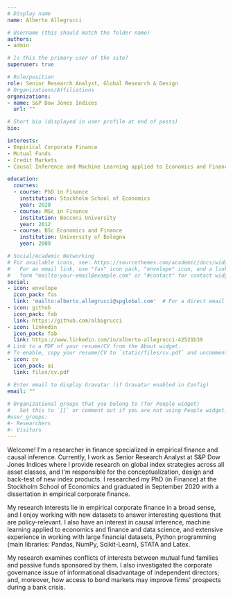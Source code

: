 ```yaml
---
# Display name
name: Alberto Allegrucci

# Username (this should match the folder name)
authors:
- admin

# Is this the primary user of the site?
superuser: true

# Role/position
role: Senior Research Analyst, Global Research & Design
# Organizations/Affiliations
organizations:
- name: S&P Dow Jones Indices
  url: ""

# Short bio (displayed in user profile at end of posts)
bio: 

interests:
- Empirical Corporate Finance
- Mutual Funds
- Credit Markets
- Causal Inference and Machine Learning applied to Economics and Finance

education:
  courses:
  - course: PhD in Finance
    institution: Stockholm School of Economics
    year: 2020 
  - course: MSc in Finance
    institution: Bocconi University
    year: 2012
  - course: BSc Economics and Finance
    institution: University of Bologna
    year: 2009

# Social/Academic Networking
# For available icons, see: https://sourcethemes.com/academic/docs/widgets/#icons
#   For an email link, use "fas" icon pack, "envelope" icon, and a link in the
#   form "mailto:your-email@example.com" or "#contact" for contact widget.
social:
- icon: envelope
  icon_pack: fas
  link: 'mailto:alberto.allegrucci@spglobal.com'  # For a direct email link, use "mailto:test@example.org".
- icon: github
  icon_pack: fab
  link: https://github.com/albigrucci
- icon: linkedin
  icon_pack: fab
  link: https://www.linkedin.com/in/alberto-allegrucci-42521b39
# Link to a PDF of your resume/CV from the About widget.
# To enable, copy your resume/CV to `static/files/cv.pdf` and uncomment the lines below.  
- icon: cv
  icon_pack: ai
  link: files/cv.pdf

# Enter email to display Gravatar (if Gravatar enabled in Config)
email: ""
  
# Organizational groups that you belong to (for People widget)
#   Set this to `[]` or comment out if you are not using People widget.  
#user_groups:
#- Researchers
#- Visitors
---
```


Welcome! I'm a researcher in finance specialized in empirical finance and causal inference. Currently, I work as Senior Research Analyst at S&P Dow Jones Indices where I provide research on global index strategies across all asset classes, and I'm responsible for the conceptualization, design and back-test of new index products. I researched my PhD (in Finance) at the Stockholm School of Economics and graduated in September 2020 with a dissertation in empirical corporate finance.

My research interests lie in empirical corporate finance in a broad sense, and I enjoy working with new datasets to answer interesting questions that are policy-relevant. I also have an interest in causal inference, machine learning applied to economics and finance and data science, and extensive experience in working with large financial datasets, Python programming (main libraries: Pandas, NumPy, Scikit-Learn), STATA and Latex.

My research examines conflicts of interests between mutual fund families and passive funds sponsored by them. I also investigated the corporate governance issue of informational disadvantage of independent directors; and, moreover, how access to bond markets may improve firms’ prospects during a bank crisis. 







 
